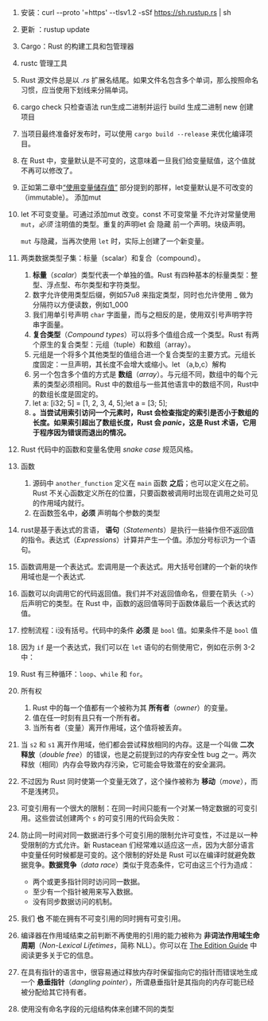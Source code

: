 1. 安装：curl --proto '=https' --tlsv1.2 -sSf https://sh.rustup.rs | sh

2. 更新 ：rustup update

3. Cargo：Rust 的构建工具和包管理器

4. rustc 管理工具

5. Rust 源文件总是以 *.rs* 扩展名结尾。如果文件名包含多个单词，那么按照命名习惯，应当使用下划线来分隔单词。

6. cargo check 只检查语法 run生成二进制并运行   build  生成二进制 new 创建项目

7. 当项目最终准备好发布时，可以使用 `cargo build --release` 来优化编译项目。

8.  在 Rust 中，变量默认是不可变的，这意味着一旦我们给变量赋值，这个值就不再可以修改了。

9. 正如第二章中[“使用变量储存值”](https://kaisery.github.io/trpl-zh-cn/ch02-00-guessing-game-tutorial.html#使用变量储存值) 部分提到的那样，let变量默认是不可改变的（immutable）。 添加mut

10. let 不可变变量。可通过添加mut 改变。const 不可变常量 不允许对常量使用 `mut`，*必须* 注明值的类型。重复的声明let 会 隐藏 前一个声明。块级声明。

    `mut` 与隐藏，当再次使用 `let` 时，实际上创建了一个新变量。

11. 两类数据类型子集：标量（scalar）和复合（compound）。

    1. **标量**（*scalar*）类型代表一个单独的值。Rust 有四种基本的标量类型：整型、浮点型、布尔类型和字符类型。
    2. 数字允许使用类型后缀，例如57u8 来指定类型，同时也允许使用 _ 做为分隔符以方便读数，例如1_000
    3. 我们用单引号声明 `char` 字面量，而与之相反的是，使用双引号声明字符串字面量。
    4. **复合类型**（*Compound types*）可以将多个值组合成一个类型。Rust 有两个原生的复合类型：元组（tuple）和数组（array）。
    5. 元组是一个将多个其他类型的值组合进一个复合类型的主要方式。元组长度固定：一旦声明，其长度不会增大或缩小。let （a,b,c）解构
    6. 另一个包含多个值的方式是 **数组**（*array*）。与元组不同，数组中的每个元素的类型必须相同。Rust 中的数组与一些其他语言中的数组不同，Rust中的数组长度是固定的。
    7. let a: [i32; 5] = [1, 2, 3, 4, 5];let a = [3; 5];
    8. **。当尝试用索引访问一个元素时，Rust 会检查指定的索引是否小于数组的长度。如果索引超出了数组长度，Rust 会 *panic*，这是 Rust 术语，它用于程序因为错误而退出的情况。**

12. Rust 代码中的函数和变量名使用 *snake case* 规范风格。

13. 函数

    1. 源码中 `another_function` 定义在 `main` 函数 **之后**；也可以定义在之前。Rust 不关心函数定义所在的位置，只要函数被调用时出现在调用之处可见的作用域内就行。
    2. 在函数签名中，**必须** 声明每个参数的类型

14. rust是基于表达式的言语， **语句**（*Statements*）是执行一些操作但不返回值的指令。表达式（*Expressions*）计算并产生一个值。添加分号标识为一个语句。

15. 函数调用是一个表达式。宏调用是一个表达式。用大括号创建的一个新的块作用域也是一个表达式.

16. 函数可以向调用它的代码返回值。我们并不对返回值命名，但要在箭头（`->`）后声明它的类型。在 Rust 中，函数的返回值等同于函数体最后一个表达式的值。

17. 控制流程：i没有括号。代码中的条件 **必须** 是 `bool` 值。如果条件不是 `bool` 值

18. 因为 `if` 是一个表达式，我们可以在 `let` 语句的右侧使用它，例如在示例 3-2 中：

19. Rust 有三种循环：`loop`、`while` 和 `for`。

20. 所有权

    1. Rust 中的每一个值都有一个被称为其 **所有者**（*owner*）的变量。
    2. 值在任一时刻有且只有一个所有者。
    3. 当所有者（变量）离开作用域，这个值将被丢弃。

21. 当 `s2` 和 `s1` 离开作用域，他们都会尝试释放相同的内存。这是一个叫做 **二次释放**（*double free*）的错误，也是之前提到过的内存安全性 bug 之一。两次释放（相同）内存会导致内存污染，它可能会导致潜在的安全漏洞。

22. 不过因为 Rust 同时使第一个变量无效了，这个操作被称为 **移动**（*move*），而不是浅拷贝。

23. 可变引用有一个很大的限制：在同一时间只能有一个对某一特定数据的可变引用。这些尝试创建两个 `s` 的可变引用的代码会失败：

24. 防止同一时间对同一数据进行多个可变引用的限制允许可变性，不过是以一种受限制的方式允许。新 Rustacean 们经常难以适应这一点，因为大部分语言中变量任何时候都是可变的。这个限制的好处是 Rust 可以在编译时就避免数据竞争。**数据竞争**（*data race*）类似于竞态条件，它可由这三个行为造成：

    - 两个或更多指针同时访问同一数据。
    - 至少有一个指针被用来写入数据。
    - 没有同步数据访问的机制。

25. 我们 **也** 不能在拥有不可变引用的同时拥有可变引用。

26. 编译器在作用域结束之前判断不再使用的引用的能力被称为 **非词法作用域生命周期**（*Non-Lexical Lifetimes*，简称 NLL）。你可以在 [The Edition Guide](https://doc.rust-lang.org/edition-guide/rust-2018/ownership-and-lifetimes/non-lexical-lifetimes.html) 中阅读更多关于它的信息。

27. 在具有指针的语言中，很容易通过释放内存时保留指向它的指针而错误地生成一个 **悬垂指针**（*dangling pointer*），所谓悬垂指针是其指向的内存可能已经被分配给其它持有者。

28. 使用没有命名字段的元组结构体来创建不同的类型

